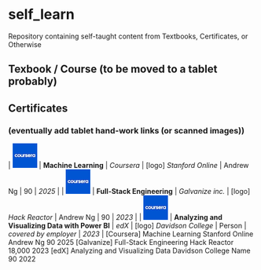 # self_learn
Repository containing self-taught content from Textbooks, Certificates, or Otherwise

## Texbook / Course (to be moved to a tablet probably)

## Certificates 

### (eventually add tablet hand-work links (or scanned images))
| ![Logo](assets/coursera-rebrand-logo-square.jpg) | **Machine Learning** | *Coursera* | [logo] *Stanford Online* | Andrew Ng | 90 | *2025* |
| ![Logo](assets/coursera-rebrand-logo-square.jpg) | **Full-Stack Engineering** | *Galvanize inc.* | [logo] *Hack Reactor* | Andrew Ng | 90 | *2023* |
| ![Logo](assets/coursera-rebrand-logo-square.jpg) | **Analyzing and Visualizing Data with Power BI** | *edX* | [logo] *Davidson College* | Person | *covered by employer* | *2023* |
[Coursera] Machine Learning              Stanford Online  Andrew Ng    90      2025
[Galvanize] Full-Stack Engineering       Hack Reactor                  18,000  2023
[edX] Analyzing and Visualizing Data      Davidson College  Name        90      2022

